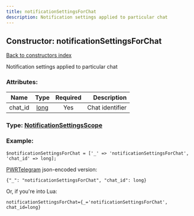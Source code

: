 ```yaml
---
title: notificationSettingsForChat
description: Notification settings applied to particular chat
---
```

## Constructor: notificationSettingsForChat  
[Back to constructors index](index.md)



Notification settings applied to particular chat

### Attributes:

| Name     |    Type       | Required | Description |
|----------|:-------------:|:--------:|------------:|
|chat\_id|[long](../types/long.md) | Yes|Chat identifier|



### Type: [NotificationSettingsScope](../types/NotificationSettingsScope.md)


### Example:

```
$notificationSettingsForChat = ['_' => 'notificationSettingsForChat', 'chat_id' => long];
```  

[PWRTelegram](https://pwrtelegram.xyz) json-encoded version:

```
{"_": "notificationSettingsForChat", "chat_id": long}
```


Or, if you're into Lua:  


```
notificationSettingsForChat={_='notificationSettingsForChat', chat_id=long}

```


